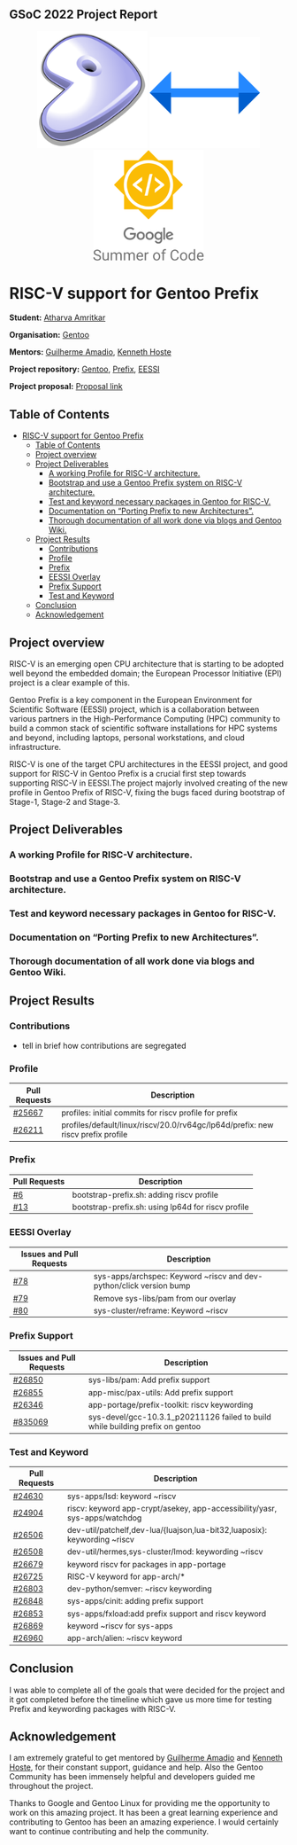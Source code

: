 ## GSoC 2022 Project Report
<div align="center">
<img src="./../assets/images/gentoo.svg" width="200"/> <img src="./../assets/images/arrow.svg" width="200"/> <img src="./../assets/images/gsoc.svg" width="200"/> 
</div>

# RISC-V support for Gentoo Prefix



**Student:** [Atharva Amritkar](https://github.com/wiredhikari)

**Organisation:** [Gentoo](https://www.gentoo.org/)

**Mentors:** [Guilherme Amadio](https://github.com/amadio), [Kenneth Hoste](https://github.com/boegel)

**Project repository:** [Gentoo](https://github.com/gentoo/gentoo), [Prefix](https://github.com/gentoo/prefix), [EESSI](https://github.com/EESSI)

**Project proposal:** [Proposal link](https://docs.google.com/document/d/1vKRaRKEWt-485oVdCfxLecXKbMwgajlv-6ZOGflwW6g/edit#heading=h.7uif4cjti9op)

## Table of Contents

- [RISC-V support for Gentoo Prefix](#risc-v-support-for-gentoo-prefix)
  - [Table of Contents](#table-of-contents)
  - [Project overview](#project-overview)
  - [Project Deliverables](#project-deliverables)
    - [A working Profile for RISC-V architecture.](#a-working-profile-for-risc-v-architecture)
    - [Bootstrap and use a Gentoo Prefix system on RISC-V architecture.](#bootstrap-and-use-a-gentoo-prefix-system-on-risc-v-architecture)
    - [Test and keyword necessary packages in Gentoo for RISC-V.](#test-and-keyword-necessary-packages-in-gentoo-for-risc-v)
    - [Documentation on “Porting Prefix to new Architectures”.](#documentation-on-porting-prefix-to-new-architectures)
    - [Thorough documentation of all work done via blogs and Gentoo Wiki.](#thorough-documentation-of-all-work-done-via-blogs-and-gentoo-wiki)
  - [Project Results](#project-results)
    - [Contributions](#contributions)
    - [Profile](#profile)
    - [Prefix](#prefix)
    - [EESSI Overlay](#eessi-overlay)
    - [Prefix Support](#prefix-support)
    - [Test and Keyword](#test-and-keyword)
  - [Conclusion](#conclusion)
  - [Acknowledgement](#acknowledgement)


## Project overview

RISC-V is an emerging open CPU architecture that is starting to be adopted well beyond the embedded domain; the European Processor Initiative (EPI) project is a clear example of this.

Gentoo Prefix is a key component in the European Environment for Scientific Software (EESSI) project, which is a collaboration between various partners in the High-Performance Computing (HPC) community to build a common stack of scientific software installations for HPC systems and beyond, including laptops, personal workstations, and cloud infrastructure.

RISC-V is one of the target CPU architectures in the EESSI project, and good support for RISC-V in Gentoo Prefix is a crucial first step towards supporting RISC-V in EESSI.The project majorly involved creating of the new profile in Gentoo Prefix of RISC-V, fixing the bugs faced during bootstrap of Stage-1, Stage-2 and Stage-3. 

## Project Deliverables

### A working Profile for RISC-V architecture.


### Bootstrap and use a Gentoo Prefix system on RISC-V architecture.



### Test and keyword necessary packages in Gentoo for RISC-V.



### Documentation on “Porting Prefix to new Architectures”.



### Thorough documentation of all work done via blogs and Gentoo Wiki.



## Project Results 


### Contributions
- tell in brief how contributions are segregated
### Profile

| Pull Requests                                        | Description                                                                                     |
|------------------------------------------------------|-------------------------------------------------------------------------------------------------|
| [#25667](https://github.com/gentoo/gentoo/pull/25667)| profiles: initial commits for riscv profile for prefix                                          |
| [#26211](https://github.com/gentoo/gentoo/pull/26211)| profiles/default/linux/riscv/20.0/rv64gc/lp64d/prefix: new riscv prefix profile                 |

### Prefix

| Pull Requests                                        | Description                                                               |
|------------------------------------------------------|---------------------------------------------------------------------------|
| [#6](https://github.com/gentoo/prefix/pull/6)        | bootstrap-prefix.</span>sh: adding riscv profile                                 |
| [#13](https://github.com/gentoo/prefix/pull/13)      | bootstrap-prefix.</span>sh: using lp64d for riscv profile                        |

### EESSI Overlay

| Issues and Pull Requests                                        | Description                                                               |
|-----------------------------------------------------------------|---------------------------------------------------------------------------|
| [#78](https://github.com/EESSI/gentoo-overlay/pull/78)          | sys-apps/archspec: Keyword ~riscv and dev-python/click version bump       |
| [#79](https://github.com/EESSI/gentoo-overlay/issues/79)        | Remove sys-libs/pam from our overlay                                      |
| [#80](https://github.com/EESSI/gentoo-overlay/pull/80)          | sys-cluster/reframe: Keyword ~riscv                                       |


### Prefix Support

| Issues and Pull Requests                             | Description                                                                      |
|------------------------------------------------------|----------------------------------------------------------------------------------|
| [#26850](https://github.com/gentoo/gentoo/pull/25850)| sys-libs/pam: Add prefix support                                                 |
| [#26855](https://github.com/gentoo/gentoo/pull/25855)| app-misc/pax-utils: Add prefix support                                           |
| [#26346](https://github.com/gentoo/gentoo/pull/26346)| app-portage/prefix-toolkit: riscv keywording                                     |
| [#835069](https://bugs.gentoo.org/835069)            | sys-devel/gcc-10.3.1_p20211126 failed to build while building prefix on gentoo   |

### Test and Keyword

| Pull Requests                                        | Description                                                               |
|------------------------------------------------------|---------------------------------------------------------------------------|
| [#24630](https://github.com/gentoo/gentoo/pull/24630)| sys-apps/lsd: keyword ~riscv                                              |
| [#24904](https://github.com/gentoo/gentoo/pull/24904)| riscv: keyword app-crypt/asekey, app-accessibility/yasr, sys-apps/watchdog|
| [#26506](https://github.com/gentoo/gentoo/pull/26507)| dev-util/patchelf,dev-lua/{luajson,lua-bit32,luaposix}: keywording ~riscv |
| [#26508](https://github.com/gentoo/gentoo/pull/26508)| dev-util/hermes,sys-cluster/lmod: keywording ~riscv                       |
| [#26679](https://github.com/gentoo/gentoo/pull/26679)| keyword riscv for packages in app-portage                                 |
| [#26725](https://github.com/gentoo/gentoo/pull/26725)| RISC-V keyword for app-arch/*                                             |
| [#26803](https://github.com/gentoo/gentoo/pull/26803)| dev-python/semver: ~riscv keywording                                      |
| [#26848](https://github.com/gentoo/gentoo/pull/26848)| sys-apps/cinit: adding prefix support                                     |
| [#26853](https://github.com/gentoo/gentoo/pull/26853)| sys-apps/fxload:add prefix support and riscv keyword                      |
| [#26869](https://github.com/gentoo/gentoo/pull/26869)| keyword ~riscv for sys-apps                                               |
| [#26960](https://github.com/gentoo/gentoo/pull/26960)| app-arch/alien: ~riscv keyword                                            |


## Conclusion

I was able to complete all of the goals that were decided for the project and it got completed before the timeline which gave us more time for testing Prefix and keywording packages with RISC-V.


## Acknowledgement

I am extremely grateful to get mentored by [Guilherme Amadio](https://github.com/amadio) and [Kenneth Hoste](https://github.com/boegel), for their constant support, guidance and help. Also the Gentoo Community has been immensely helpful and developers guided me throughout the project.

Thanks to Google and Gentoo Linux for providing me the opportunity to work on this amazing project. It has been a great learning experience and contributing to Gentoo has been an amazing experience. I would certainly want to continue contributing and help the community.
